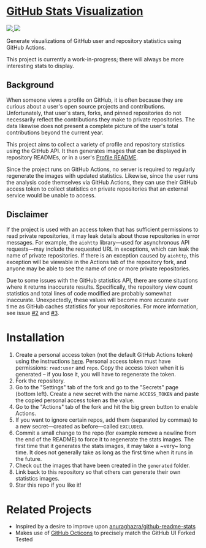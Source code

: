 
# [GitHub Stats Visualization](https://github.com/jasongaylord/github-stats)

<a href="https://github.com/jasongaylord/github-stats">
   
![](https://github.com/jasongaylord/github-stats/blob/master/generated/overview.svg)
![](https://github.com/jasongaylord/github-stats/blob/master/generated/languages.svg)

</a>

Generate visualizations of GitHub user and repository statistics using GitHub
Actions.

This project is currently a work-in-progress; there will always be more
interesting stats to display.

## Background

When someone views a profile on GitHub, it is often because they are curious
about a user's open source projects and contributions. Unfortunately, that
user's stars, forks, and pinned repositories do not necessarily reflect the
contributions they make to private repositories. The data likewise does not
present a complete picture of the user's total contributions beyond the current
year.

This project aims to collect a variety of profile and repository statistics
using the GitHub API. It then generates images that can be displayed in
repository READMEs, or in a user's [Profile
README](https://docs.github.com/en/github/setting-up-and-managing-your-github-profile/managing-your-profile-readme).

Since the project runs on GitHub Actions, no server is required to regularly
regenerate the images with updated statistics. Likewise, since the user runs
the analysis code themselves via GitHub Actions, they can use their GitHub
access token to collect statistics on private repositories that an external
service would be unable to access.

## Disclaimer

If the project is used with an access token that has sufficient permissions to
read private repositories, it may leak details about those repositories in
error messages. For example, the `aiohttp` library—used for asynchronous API
requests—may include the requested URL in exceptions, which can leak the name
of private repositories. If there is an exception caused by `aiohttp`, this
exception will be viewable in the Actions tab of the repository fork, and
anyone may be able to see the name of one or more private repositories.

Due to some issues with the GitHub statistics API, there are some situations
where it returns inaccurate results. Specifically, the repository view count
statistics and total lines of code modified are probably somewhat inaccurate.
Unexpectedly, these values will become more accurate over time as GitHub
caches statistics for your repositories. For more information, see issue
[#2](https://github.com/jstrieb/github-stats/issues/2) and
[#3](https://github.com/jstrieb/github-stats/issues/3).

# Installation

<!-- TODO: Add details and screenshots -->

1. Create a personal access token (not the default GitHub Actions token) using
   the instructions
   [here](https://docs.github.com/en/github/authenticating-to-github/creating-a-personal-access-token).
   Personal access token must have permissions: `read:user` and `repo`. Copy
   the access token when it is generated – if you lose it, you will have to
   regenerate the token.
2. Fork the repository.
3. Go to the "Settings" tab of the fork and go to the "Secrets" page (bottom
   left). Create a new secret with the name `ACCESS_TOKEN` and paste the copied
   personal access token as the value.
4. Go to the "Actions" tab of the fork and hit the big green button to enable
   Actions.
5. If you want to ignore certain repos, add them (separated by commas) to a new
   secret—created as before—called `EXCLUDED`.
6. Commit a small change to the repo (for example remove a newline from the end
   of the README) to force it to regenerate the stats images. The first time
   that it generates the stats images, it may take a ~very~ long time. It does 
   not generally take as long as the first time when it runs in the future.
7. Check out the images that have been created in the `generated` folder.
8. Link back to this repository so that others can generate their own 
   statistics images.
9. Star this repo if you like it!


# Related Projects

- Inspired by a desire to improve upon
  [anuraghazra/github-readme-stats](https://github.com/anuraghazra/github-readme-stats)
- Makes use of [GitHub Octicons](https://primer.style/octicons/) to precisely
  match the GitHub UI
Forked
Tested
